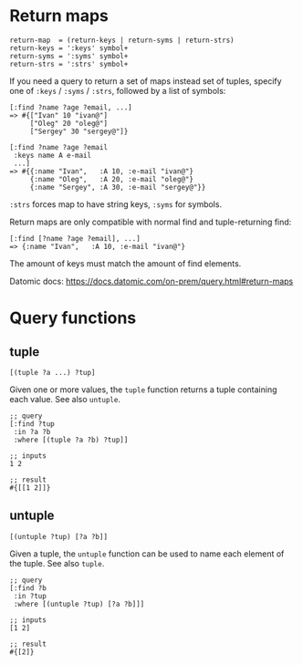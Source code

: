 # Return maps

```
return-map  = (return-keys | return-syms | return-strs)
return-keys = ':keys' symbol+
return-syms = ':syms' symbol+
return-strs = ':strs' symbol+
```

If you need a query to return a set of maps instead set of tuples, specify one of `:keys` / `:syms` / `:strs`, followed by a list of symbols:

```
[:find ?name ?age ?email, ...]
=> #{["Ivan" 10 "ivan@"]
     ["Oleg" 20 "oleg@"]
     ["Sergey" 30 "sergey@"]}

[:find ?name ?age ?email
 :keys name A e-mail
 ...]
=> #{{:name "Ivan",   :A 10, :e-mail "ivan@"}
     {:name "Oleg",   :A 20, :e-mail "oleg@"}
     {:name "Sergey", :A 30, :e-mail "sergey@"}}
```

`:strs` forces map to have string keys, `:syms` for symbols.

Return maps are only compatible with normal find and tuple-returning find:

```
[:find [?name ?age ?email], ...]
=> {:name "Ivan",   :A 10, :e-mail "ivan@"}
```

The amount of keys must match the amount of find elements.

Datomic docs: https://docs.datomic.com/on-prem/query.html#return-maps

# Query functions

## tuple

```
[(tuple ?a ...) ?tup]
```

Given one or more values, the `tuple` function returns a tuple containing each value. See also `untuple`.

```
;; query
[:find ?tup
 :in ?a ?b
 :where [(tuple ?a ?b) ?tup]]

;; inputs
1 2

;; result
#{[[1 2]]}
```

## untuple

```
[(untuple ?tup) [?a ?b]]
```

Given a tuple, the `untuple` function can be used to name each element of the tuple. See also `tuple`.

```
;; query
[:find ?b
 :in ?tup
 :where [(untuple ?tup) [?a ?b]]]

;; inputs
[1 2]

;; result
#{[2]}
```